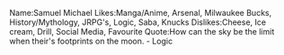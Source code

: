 Name:Samuel Michael
Likes:Manga/Anime, Arsenal, Milwaukee Bucks, History/Mythology, JRPG's, Logic, Saba, Knucks 
Dislikes:Cheese, Ice cream, Drill, Social Media,
Favourite Quote:How can the sky be the limit when their's footprints on the moon. - Logic